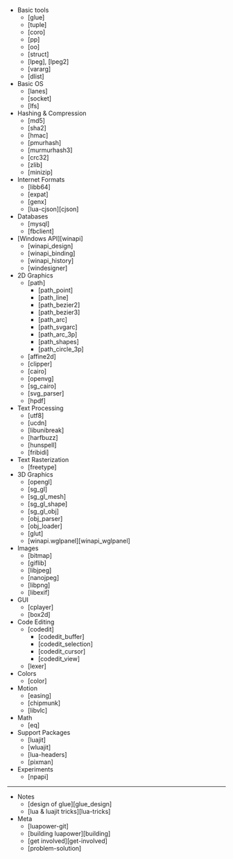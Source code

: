 * Basic tools
	* [glue]
	* [tuple]
	* [coro]
	* [pp]
	* [oo]
	* [struct]
	* [lpeg], [lpeg2]
	* [vararg]
	* [dlist]
* Basic OS
	* [lanes]
	* [socket]
	* [lfs]
* Hashing & Compression
	* [md5]
	* [sha2]
	* [hmac]
	* [pmurhash]
	* [murmurhash3]
	* [crc32]
	* [zlib]
	* [minizip]
* Internet Formats
	* [libb64]
	* [expat]
	* [genx]
	* [lua-cjson][cjson]
* Databases
	* [mysql]
	* [fbclient]
* [Windows API][winapi]
	* [winapi_design]
	* [winapi_binding]
	* [winapi_history]
	* [windesigner]
* 2D Graphics
	* [path]
		* [path_point]
		* [path_line]
		* [path_bezier2]
		* [path_bezier3]
		* [path_arc]
		* [path_svgarc]
		* [path_arc_3p]
		* [path_shapes]
		* [path_circle_3p]
	* [affine2d]
	* [clipper]
	* [cairo]
	* [openvg]
	* [sg_cairo]
	* [svg_parser]
	* [hpdf]
* Text Processing
	* [utf8]
	* [ucdn]
	* [libunibreak]
	* [harfbuzz]
	* [hunspell]
	* [fribidi]
* Text Rasterization
	* [freetype]
* 3D Graphics
	* [opengl]
	* [sg_gl]
	* [sg_gl_mesh]
	* [sg_gl_shape]
	* [sg_gl_obj]
	* [obj_parser]
	* [obj_loader]
	* [glut]
	* [winapi.wglpanel][winapi_wglpanel]
* Images
	* [bitmap]
	* [giflib]
	* [libjpeg]
	* [nanojpeg]
	* [libpng]
	* [libexif]
* GUI
	* [cplayer]
	* [box2d]
* Code Editing
	* [codedit]
		* [codedit_buffer]
		* [codedit_selection]
		* [codedit_cursor]
		* [codedit_view]
	* [lexer]
* Colors
	* [color]
* Motion
	* [easing]
	* [chipmunk]
	* [libvlc]
* Math
	* [eq]
* Support Packages
	* [luajit]
	* [wluajit]
	* [lua-headers]
	* [pixman]
* Experiments
	* [npapi]

----

* Notes
	* [design of glue][glue_design]
	* [lua & luajit tricks][lua-tricks]
* Meta
	* [luapower-git]
	* [building luapower][building]
	* [get involved][get-involved]
   * [problem-solution]
